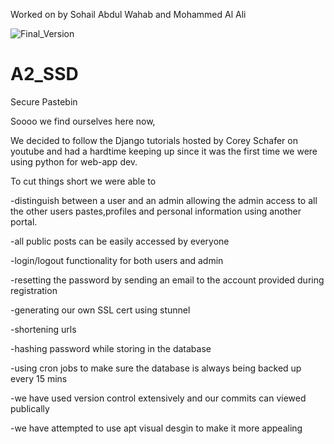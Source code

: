Worked on by Sohail Abdul Wahab and Mohammed Al Ali


![Final_Version](https://user-images.githubusercontent.com/34247911/54470211-66ee8280-477a-11e9-87f6-4e4b39f1b7ed.JPG)

# A2_SSD
Secure Pastebin

Soooo we find ourselves here now,

We decided to follow the Django tutorials hosted by Corey Schafer on youtube and had a hardtime keeping up
since it was the first time we were using python for web-app dev.

To cut things short we were able to 

-distinguish between a user and an admin allowing the admin access to all the other users 
 pastes,profiles and personal information using another portal.
 
-all public posts can be easily accessed by everyone 

-login/logout functionality for both users and admin

-resetting the password by sending an email to the account provided during registration

-generating our own SSL cert using stunnel

-shortening urls 

-hashing password while storing in the database

-using cron jobs to make sure the database is always being backed up every 15 mins

-we have used version control extensively and our commits can viewed publically

-we have attempted to use apt visual desgin to make it more appealing 


